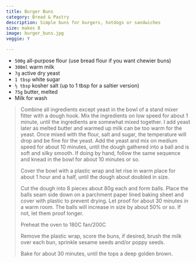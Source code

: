 ```yaml
---
title: Burger Buns 
category: Bread & Pastry
description: Simple buns for burgers, hotdogs or sandwiches
size: makes 8
image: burger_buns.jpg
veggie: Y

--- 
```

* `500g` all-purpose flour (use bread flour if you want chewier buns)
* `300ml` warm milk
* `7g` active dry yeast
* `1 tbsp` white sugar
* `½ tbsp` kosher salt (up to 1 tbsp for a saltier version)
* `75g` butter, melted
* Milk for wash
 
> Combine all ingredients except yeast in the bowl of a stand mixer fitter with a dough hook. Mix the ingredients on low speed for about 1 minute, until the ingredients are somewhat mixed together. I add yeast later as melted butter and warmed up milk can be too warm for the yeast. Once mixed with the flour, salt and sugar, the temperature will drop and be fine for the yeast. Add the yeast and mix on medium speed for about 10 minutes, until the dough gathered into a ball and is soft and silky smooth. If doing by hand, follow the same sequence and knead in the bowl for about 10 minutes or so.
>
> Cover the bowl with a plastic wrap and let rise in warm place for about 1 hour and a half, until the dough about doubled in size.
>
> Cut the dough into 8 pieces about 80g each and form balls. Place the balls seam side down on a parchment paper lined baking sheet and cover with plastic to prevent drying. Let proof for about 30 minutes in a warm room. The balls will increase in size by about 50% or so. If not, let them proof longer.
>
> Preheat the oven to 180C fan/200C
>
> Remove the plastic wrap, score the buns, if desired, brush the milk over each bun, sprinkle sesame seeds and/or poppy seeds.
>
> Bake for about 30 minutes, until the tops a deep golden brown.
